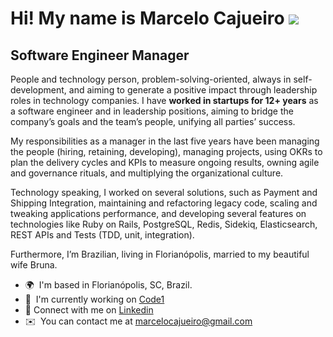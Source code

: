 Hi! My name is Marcelo Cajueiro ![](https://user-images.githubusercontent.com/18350557/176309783-0785949b-9127-417c-8b55-ab5a4333674e.gif)
========================================================================================================================================

Software Engineer Manager
-------------------------

People and technology person, problem-solving-oriented, always in self-development, and aiming to generate a positive impact through leadership roles in technology companies. I have **worked in startups for 12+ years** as a software engineer and in leadership positions, aiming to bridge the company’s goals and the team’s people, unifying all parties’ success.

My responsibilities as a manager in the last five years have been managing the people (hiring, retaining, developing), managing projects, using OKRs to plan the delivery cycles and KPIs to measure ongoing results, owning agile and governance rituals, and multiplying the organizational culture.

Technology speaking, I worked on several solutions, such as Payment and Shipping Integration, maintaining and refactoring legacy code, scaling and tweaking applications performance, and developing several features on technologies like Ruby on Rails, PostgreSQL, Redis, Sidekiq, Elasticsearch, REST APIs and Tests (TDD, unit, integration).

Furthermore, I’m Brazilian, living in Florianópolis, married to my beautiful wife Bruna.

*   🌍  I'm based in Florianópolis, SC, Brazil.
*   🚀  I'm currently working on [Code1](https://code1.com.br/)
*   🤝  Connect with me on [Linkedin](https://www.linkedin.com/in/marcelocajueiro/)
*   ✉️  You can contact me at [marcelocajueiro@gmail.com](mailto:marcelocajueiro@gmail.com)
